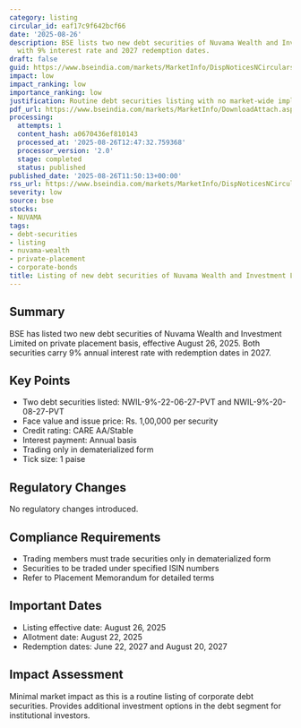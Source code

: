 ```yaml
---
category: listing
circular_id: eaf17c9f642bcf66
date: '2025-08-26'
description: BSE lists two new debt securities of Nuvama Wealth and Investment Limited
  with 9% interest rate and 2027 redemption dates.
draft: false
guid: https://www.bseindia.com/markets/MarketInfo/DispNoticesNCirculars.aspx?Noticeid={F3318A38-E208-4357-8B81-22F61816C600}&noticeno=20250826-18&dt=08/26/2025&icount=18&totcount=38&flag=0
impact: low
impact_ranking: low
importance_ranking: low
justification: Routine debt securities listing with no market-wide implications
pdf_url: https://www.bseindia.com/markets/MarketInfo/DownloadAttach.aspx?id=20250826-18&attachedId=
processing:
  attempts: 1
  content_hash: a0670436ef810143
  processed_at: '2025-08-26T12:47:32.759368'
  processor_version: '2.0'
  stage: completed
  status: published
published_date: '2025-08-26T11:50:13+00:00'
rss_url: https://www.bseindia.com/markets/MarketInfo/DispNoticesNCirculars.aspx?Noticeid={F3318A38-E208-4357-8B81-22F61816C600}&noticeno=20250826-18&dt=08/26/2025&icount=18&totcount=38&flag=0
severity: low
source: bse
stocks:
- NUVAMA
tags:
- debt-securities
- listing
- nuvama-wealth
- private-placement
- corporate-bonds
title: Listing of new debt securities of Nuvama Wealth and Investment Limited
---
```


## Summary

BSE has listed two new debt securities of Nuvama Wealth and Investment Limited on private placement basis, effective August 26, 2025. Both securities carry 9% annual interest rate with redemption dates in 2027.

## Key Points

- Two debt securities listed: NWIL-9%-22-06-27-PVT and NWIL-9%-20-08-27-PVT
- Face value and issue price: Rs. 1,00,000 per security
- Credit rating: CARE AA/Stable
- Interest payment: Annual basis
- Trading only in dematerialized form
- Tick size: 1 paise

## Regulatory Changes

No regulatory changes introduced.

## Compliance Requirements

- Trading members must trade securities only in dematerialized form
- Securities to be traded under specified ISIN numbers
- Refer to Placement Memorandum for detailed terms

## Important Dates

- Listing effective date: August 26, 2025
- Allotment date: August 22, 2025
- Redemption dates: June 22, 2027 and August 20, 2027

## Impact Assessment

Minimal market impact as this is a routine listing of corporate debt securities. Provides additional investment options in the debt segment for institutional investors.
